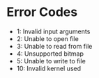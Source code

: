 # Error Codes

- 1: Invalid input arguments
- 2: Unable to open file
- 3: Unable to read from file
- 4: Unsupported bitmap
- 5: Unable to write to file
- 10: Invalid kernel used

